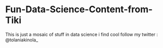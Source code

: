 # Fun-Data-Science-Content-from-Tiki
This is just a mosaic of stuff in data science i find cool follow my twitter : @tolaniakinola_
